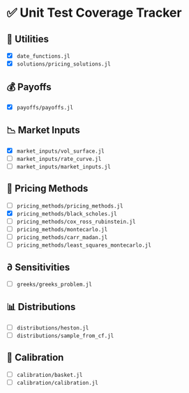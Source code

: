 # ✅ Unit Test Coverage Tracker

## 🧰 Utilities
- [x] `date_functions.jl`
- [x] `solutions/pricing_solutions.jl`

## 💰 Payoffs
- [x] `payoffs/payoffs.jl`

## 📉 Market Inputs
- [x] `market_inputs/vol_surface.jl`
- [ ] `market_inputs/rate_curve.jl`
- [ ] `market_inputs/market_inputs.jl`

## 🧠 Pricing Methods
- [ ] `pricing_methods/pricing_methods.jl`
- [x] `pricing_methods/black_scholes.jl`
- [ ] `pricing_methods/cox_ross_rubinstein.jl`
- [ ] `pricing_methods/montecarlo.jl`
- [ ] `pricing_methods/carr_madan.jl`
- [ ] `pricing_methods/least_squares_montecarlo.jl`

## ∂ Sensitivities
- [ ] `greeks/greeks_problem.jl`

## 📊 Distributions
- [ ] `distributions/heston.jl`
- [ ] `distributions/sample_from_cf.jl`

## 🧮 Calibration
- [ ] `calibration/basket.jl`
- [ ] `calibration/calibration.jl`
